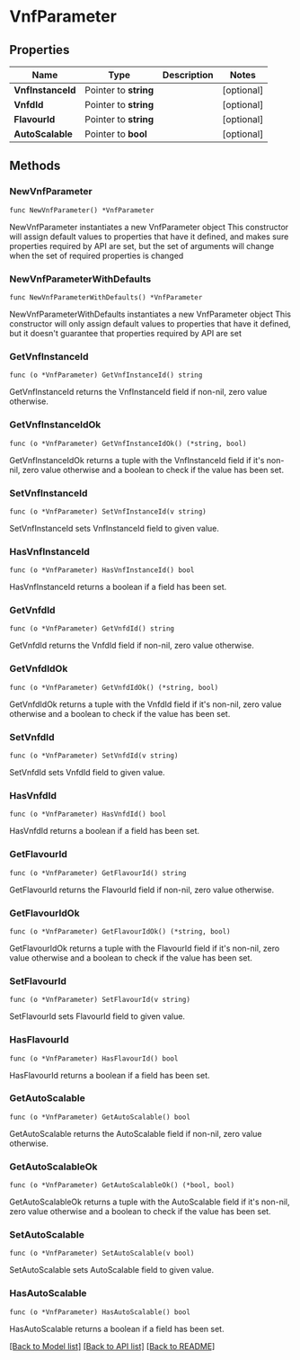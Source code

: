 # VnfParameter

## Properties

Name | Type | Description | Notes
------------ | ------------- | ------------- | -------------
**VnfInstanceId** | Pointer to **string** |  | [optional] 
**VnfdId** | Pointer to **string** |  | [optional] 
**FlavourId** | Pointer to **string** |  | [optional] 
**AutoScalable** | Pointer to **bool** |  | [optional] 

## Methods

### NewVnfParameter

`func NewVnfParameter() *VnfParameter`

NewVnfParameter instantiates a new VnfParameter object
This constructor will assign default values to properties that have it defined,
and makes sure properties required by API are set, but the set of arguments
will change when the set of required properties is changed

### NewVnfParameterWithDefaults

`func NewVnfParameterWithDefaults() *VnfParameter`

NewVnfParameterWithDefaults instantiates a new VnfParameter object
This constructor will only assign default values to properties that have it defined,
but it doesn't guarantee that properties required by API are set

### GetVnfInstanceId

`func (o *VnfParameter) GetVnfInstanceId() string`

GetVnfInstanceId returns the VnfInstanceId field if non-nil, zero value otherwise.

### GetVnfInstanceIdOk

`func (o *VnfParameter) GetVnfInstanceIdOk() (*string, bool)`

GetVnfInstanceIdOk returns a tuple with the VnfInstanceId field if it's non-nil, zero value otherwise
and a boolean to check if the value has been set.

### SetVnfInstanceId

`func (o *VnfParameter) SetVnfInstanceId(v string)`

SetVnfInstanceId sets VnfInstanceId field to given value.

### HasVnfInstanceId

`func (o *VnfParameter) HasVnfInstanceId() bool`

HasVnfInstanceId returns a boolean if a field has been set.

### GetVnfdId

`func (o *VnfParameter) GetVnfdId() string`

GetVnfdId returns the VnfdId field if non-nil, zero value otherwise.

### GetVnfdIdOk

`func (o *VnfParameter) GetVnfdIdOk() (*string, bool)`

GetVnfdIdOk returns a tuple with the VnfdId field if it's non-nil, zero value otherwise
and a boolean to check if the value has been set.

### SetVnfdId

`func (o *VnfParameter) SetVnfdId(v string)`

SetVnfdId sets VnfdId field to given value.

### HasVnfdId

`func (o *VnfParameter) HasVnfdId() bool`

HasVnfdId returns a boolean if a field has been set.

### GetFlavourId

`func (o *VnfParameter) GetFlavourId() string`

GetFlavourId returns the FlavourId field if non-nil, zero value otherwise.

### GetFlavourIdOk

`func (o *VnfParameter) GetFlavourIdOk() (*string, bool)`

GetFlavourIdOk returns a tuple with the FlavourId field if it's non-nil, zero value otherwise
and a boolean to check if the value has been set.

### SetFlavourId

`func (o *VnfParameter) SetFlavourId(v string)`

SetFlavourId sets FlavourId field to given value.

### HasFlavourId

`func (o *VnfParameter) HasFlavourId() bool`

HasFlavourId returns a boolean if a field has been set.

### GetAutoScalable

`func (o *VnfParameter) GetAutoScalable() bool`

GetAutoScalable returns the AutoScalable field if non-nil, zero value otherwise.

### GetAutoScalableOk

`func (o *VnfParameter) GetAutoScalableOk() (*bool, bool)`

GetAutoScalableOk returns a tuple with the AutoScalable field if it's non-nil, zero value otherwise
and a boolean to check if the value has been set.

### SetAutoScalable

`func (o *VnfParameter) SetAutoScalable(v bool)`

SetAutoScalable sets AutoScalable field to given value.

### HasAutoScalable

`func (o *VnfParameter) HasAutoScalable() bool`

HasAutoScalable returns a boolean if a field has been set.


[[Back to Model list]](../README.md#documentation-for-models) [[Back to API list]](../README.md#documentation-for-api-endpoints) [[Back to README]](../README.md)


